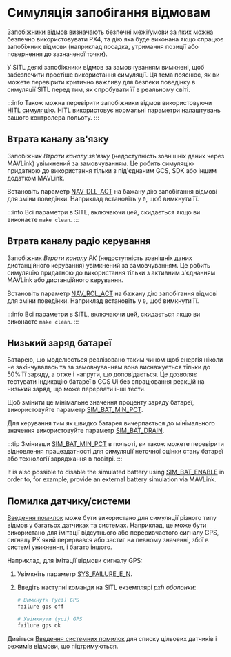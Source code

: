 # Симуляція запобігання відмовам

[Запобіжники відмов](../config/safety.md) визначають безпечні межі/умови за яких можна безпечно використовувати PX4, та дію яка буде виконана якщо спрацює запобіжник відмови (наприклад посадка, утримання позиції або повернення до зазначеної точки).

У SITL деякі запобіжники відмов за замовчуванням вимкнені, щоб забезпечити простіше використання симуляції. Ця тема пояснює, як ви можете перевірити критично важливу для безпеки поведінку в симуляції SITL перед тим, як спробувати її в реальному світі.

:::info Також можна перевірити запобіжники відмов використовуючи [HITL симуляцію](../simulation/hitl.md). HITL використовує нормальні параметри налаштувань вашого контролера польоту.
:::

## Втрата каналу зв'язку

Запобіжник _Втрати каналу зв'язку_ (недоступність зовнішніх даних через MAVLink) увімкнений за замовчуванням. Це робить симуляцію придатною до використання тільки з під'єднаним GCS, SDK або іншим додатком MAVLink.

Встановіть параметр [NAV_DLL_ACT](../advanced_config/parameter_reference.md#NAV_DLL_ACT) на бажану дію запобігання відмові для зміни поведінки. Наприклад встановіть у `0`, щоб вимкнути її.

:::info Всі параметри в SITL, включаючи цей, скидається якщо ви виконаєте `make clean`.
:::

## Втрата каналу радіо керування

Запобіжник _Втрати каналу РК_ (недоступність зовнішніх даних дистанційного керування) увімкнений за замовчуванням. Це робить симуляцію придатною до використання тільки з активним з'єднанням MAVLink або дистанційного керування.

Встановіть параметр [NAV_RCL_ACT](../advanced_config/parameter_reference.md#NAV_RCL_ACT) на бажану дію запобігання відмові для зміни поведінки. Наприклад встановіть у `0`, щоб вимкнути її.

:::info Всі параметри в SITL, включаючи цей, скидається якщо ви виконаєте `make clean`.
:::

## Низький заряд батареї

Батарею, що моделюється реалізовано таким чином щоб енергія ніколи не закінчувалась та за замовчуванням вона виснажується тільки до 50% її заряду, а отже і напруги, що доповідається. Це дозволяє тестувати індикацію батареї в GCS Ui без спрацювання реакцій на низький заряд, що може перервати інші тести.

Щоб змінити це мінімальне значення проценту заряду батареї, використовуйте параметр [SIM_BAT_MIN_PCT](../advanced_config/parameter_reference.md#SIM_BAT_MIN_PCT).

Для керування тим як швидко батарея вичерпається до мінімального значення використовуйте параметр [SIM_BAT_DRAIN](../advanced_config/parameter_reference.md#SIM_BAT_DRAIN).

:::tip
Змінивши [SIM_BAT_MIN_PCT](../advanced_config/parameter_reference.md#SIM_BAT_MIN_PCT) в польоті, ви також можете перевірити відновлення працездатності для симуляції неточної оцінки стану батареї або технології заряджання в повітрі.
:::

It is also possible to disable the simulated battery using [SIM_BAT_ENABLE](../advanced_config/parameter_reference.md#SIM_BAT_ENABLE) in order to, for example, provide an external battery simulation via MAVLink.

## Помилка датчику/системи

[Введення помилок](../debug/failure_injection.md) може бути використано для симуляції різного типу відмов у багатьох датчиках та системах. Наприклад, це може бути використано для імітації відсутнього або переривчастого сигналу GPS, сигналу РК який перервався або застиг на певному значенні, збої в системі уникнення, і багато іншого.

Наприклад, для імітації відмови сигналу GPS:

1. Увімкніть параметр [SYS_FAILURE_E_N](../advanced_config/parameter_reference.md#SYS_FAILURE_EN).
1. Введіть наступні команди на SITL екземплярі _pxh оболонки_:

   ```sh
   # Вимкнути (усі) GPS
   failure gps off

   # Увімкнути (усі) GPS
   failure gps ok
   ```

Дивіться [Введення системних помилок](../debug/failure_injection.md) для списку цільових датчиків і режимів відмови, що підтримуються.
